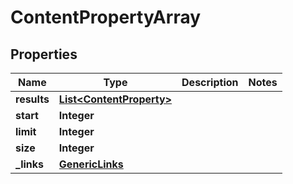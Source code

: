 # ContentPropertyArray

## Properties
Name | Type | Description | Notes
------------ | ------------- | ------------- | -------------
**results** | [**List&lt;ContentProperty&gt;**](ContentProperty.md) |  | 
**start** | **Integer** |  | 
**limit** | **Integer** |  | 
**size** | **Integer** |  | 
**_links** | [**GenericLinks**](GenericLinks.md) |  | 
